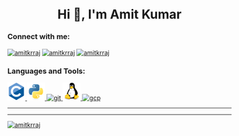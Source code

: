 <h1 align="center">Hi 👋, I'm Amit Kumar</h1>

<h3 align="left">Connect with me:</h3>
<p align="left">
  <a href="https://linkedin.com/in/amitkrraj" target="blank"><img align="center" src="https://raw.githubusercontent.com/rahuldkjain/github-profile-readme-generator/master/src/images/icons/Social/linked-in-alt.svg" alt="amitkrraj" height="30" width="40" /></a>
  <a href="https://twitter.com/amitkrraj" target="blank"><img align="center" src="https://raw.githubusercontent.com/rahuldkjain/github-profile-readme-generator/master/src/images/icons/Social/twitter.svg" alt="amitkrraj" height="30" width="40" /></a>
  <a href="https://instagram.com/in/_amitkrraj_" target="blank"><img align="center" src="https://raw.githubusercontent.com/rahuldkjain/github-profile-readme-generator/master/src/images/icons/Social/instagram.svg" alt="amitkrraj" height="30" width="40" /></a>  
</p>

<h3 align="left">Languages and Tools:</h3>
<p align="left"> 
  <a href="https://www.cprogramming.com/" target="_blank"> <img src="https://raw.githubusercontent.com/devicons/devicon/master/icons/c/c-original.svg" alt="c" width="40" height="40"/> </a> 
  <a href="https://www.python.org" target="_blank"> <img src="https://raw.githubusercontent.com/devicons/devicon/master/icons/python/python-original.svg" alt="python" width="40" height="40"/> </a> 
  <a href="https://git-scm.com/" target="_blank"> <img src="https://www.vectorlogo.zone/logos/git-scm/git-scm-icon.svg" alt="git" width="40" height="40"/> </a> <a href="https://www.linux.org/" target="_blank"> <img src="https://raw.githubusercontent.com/devicons/devicon/master/icons/linux/linux-original.svg" alt="linux" width="40" height="40"/> </a> 
  <a href="https://www.qwiklabs.com/public_profiles/7475db0b-4ffc-4f0f-842e-38f3387415d3" target="_blank"> <img src="https://www.vectorlogo.zone/logos/google_cloud/google_cloud-icon.svg" alt="gcp" width="40" height="40"/> </a> 
</p>

---

<!-- <p align="left"><img src="https://github-readme-stats.vercel.app/api/top-langs?username=amitkrraj&show_icons=true&locale=en&layout=compact" alt="amitkrraj" /></p> -->

<!-- <p align="left"><img src="https://github-readme-stats.vercel.app/api?username=amitkrraj&show_icons=true&locale=en" alt="amitkrraj" /></p> -->

<!-- <p align="left"><img src="https://github-readme-streak-stats.herokuapp.com/?user=amitkrraj&" alt="amitkrraj" /></p> -->

---

<!-- <p align="left"> <img src="https://komarev.com/ghpvc/?username=amitkrraj&label=Profile%20views&color=0e75b6&style=flat" alt="amitkrraj" /> </p> -->

<p align="left"> <a href="https://twitter.com/amitkrraj" target="blank"><img src="https://img.shields.io/twitter/follow/amitkrraj?logo=twitter&style=for-the-badge" alt="amitkrraj" /></a> </p>
